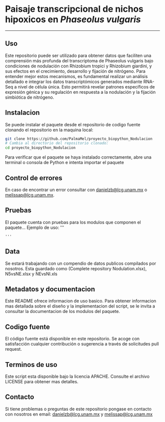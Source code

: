 #  Paisaje transcripcional de nichos hipoxicos en *Phaseolus vulgaris* 
---

## Uso 

Este repositorio puede ser utilizado para obtener datos que faciliten una comprensión más profunda del transcriptoma de Phaseolus vulgaris bajo condiciones de nodulación con Rhizobium tropici y Rhizobium giardini, y sus efectos en el crecimiento, desarrollo y fijación de nitrógeno. Para entender mejor estos mecanismos, es fundamental realizar un análisis detallado e integrar los datos transcriptómicos generados mediante RNA-Seq a nivel de célula única. Esto permitirá revelar patrones específicos de expresión génica y su regulación en respuesta a la nodulación y la fijación simbiótica de nitrógeno.

## Instalacion 
Se puede instalar el paquete desde el repositorio de codigo fuente clonando el repositorio en la maquina local:

```bash
git clone https://github.com/PalmaMel/proyecto_biopython_Nodulacion
# Cambia al directorio del repositorio clonado:
cd proyecto_biopython_Nodulacion
```

Para verificar que el paquete se haya instalado correctamente, abre una terminal o consola de Python e intenta importar el paquete

## Control de errores

En caso de encontrar un error consultar con danielzb@lcg.unam.mx o melissap@lcg.unam.mx.

## Pruebas
El paquete cuenta con pruebas para los modulos que componen el paquete...
Ejemplo de uso:
    '''

    '''

## Data

Se estará trabajando con un compendio de datos publicos compilados por nosotros. Esta guardado como (Complete repository Nodulation.xlsx), N5vsNE.xlsx y NEvsNI.xls

## Metadatos y documentacion

Este README ofrece informacion de uso basico. Para obtener informacion mas detallada sobre el diseño y la implementacion del script, se le invita a consultar la documentacion de los modulos del paquete.

## Codigo fuente

El código fuente está disponible en este repositorio. Se acoge con satisfacción cualquier contribución o sugerencia a través de solicitudes pull request.

## Terminos de uso

Este script esta disponible bajo la licencia APACHE. Consulte el archivo LICENSE para obtener mas detalles.

## Contacto 

Si tiene problemas o preguntas de este repositorio pongase en contacto con nosotros en email: danielzb@lcg.unam.mx y melissap@lcg.unam.mx